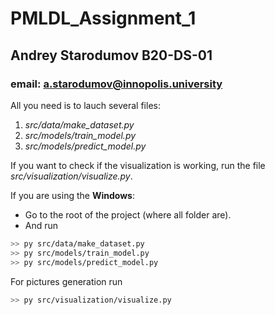 # PMLDL_Assignment_1
## Andrey Starodumov B20-DS-01
### email: a.starodumov@innopolis.university

All you need is to lauch several files:
1. *src/data/make_dataset.py*
2. *src/models/train_model.py*
3. *src/models/predict_model.py*

If you want to check if the visualization is working, run the file *src/visualization/visualize.py*.

If you are using the **Windows**:
- Go to the root of the project (where all folder are).
- And run
```bash
>> py src/data/make_dataset.py
>> py src/models/train_model.py
>> py src/models/predict_model.py
```

For pictures generation run
```bash
>> py src/visualization/visualize.py
```

